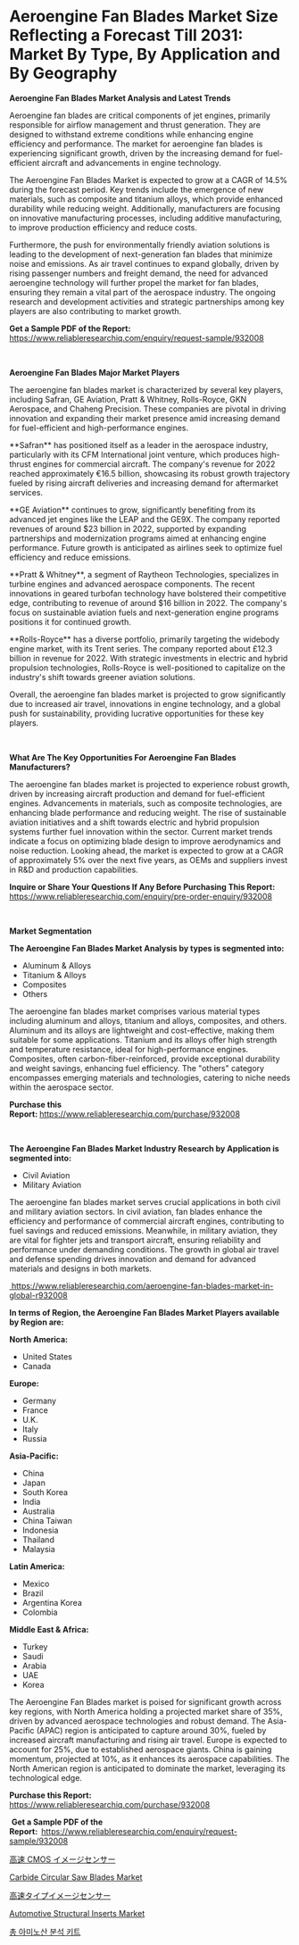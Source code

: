 <p><h1>Aeroengine Fan Blades Market Size Reflecting a Forecast Till 2031: Market By Type, By Application and By Geography</h1></p><p><strong>Aeroengine Fan Blades Market Analysis and Latest Trends</strong></p>
<p><p>Aeroengine fan blades are critical components of jet engines, primarily responsible for airflow management and thrust generation. They are designed to withstand extreme conditions while enhancing engine efficiency and performance. The market for aeroengine fan blades is experiencing significant growth, driven by the increasing demand for fuel-efficient aircraft and advancements in engine technology.</p><p>The Aeroengine Fan Blades Market is expected to grow at a CAGR of 14.5% during the forecast period. Key trends include the emergence of new materials, such as composite and titanium alloys, which provide enhanced durability while reducing weight. Additionally, manufacturers are focusing on innovative manufacturing processes, including additive manufacturing, to improve production efficiency and reduce costs. </p><p>Furthermore, the push for environmentally friendly aviation solutions is leading to the development of next-generation fan blades that minimize noise and emissions. As air travel continues to expand globally, driven by rising passenger numbers and freight demand, the need for advanced aeroengine technology will further propel the market for fan blades, ensuring they remain a vital part of the aerospace industry. The ongoing research and development activities and strategic partnerships among key players are also contributing to market growth.</p></p>
<p><strong>Get a Sample PDF of the Report:&nbsp;</strong> <a href="https://www.reliableresearchiq.com/enquiry/request-sample/932008">https://www.reliableresearchiq.com/enquiry/request-sample/932008</a></p>
<p>&nbsp;</p>
<p><strong>Aeroengine Fan Blades Major Market Players</strong></p>
<p><p>The aeroengine fan blades market is characterized by several key players, including Safran, GE Aviation, Pratt & Whitney, Rolls-Royce, GKN Aerospace, and Chaheng Precision. These companies are pivotal in driving innovation and expanding their market presence amid increasing demand for fuel-efficient and high-performance engines.</p><p>**Safran** has positioned itself as a leader in the aerospace industry, particularly with its CFM International joint venture, which produces high-thrust engines for commercial aircraft. The company's revenue for 2022 reached approximately €16.5 billion, showcasing its robust growth trajectory fueled by rising aircraft deliveries and increasing demand for aftermarket services.</p><p>**GE Aviation** continues to grow, significantly benefiting from its advanced jet engines like the LEAP and the GE9X. The company reported revenues of around $23 billion in 2022, supported by expanding partnerships and modernization programs aimed at enhancing engine performance. Future growth is anticipated as airlines seek to optimize fuel efficiency and reduce emissions.</p><p>**Pratt & Whitney**, a segment of Raytheon Technologies, specializes in turbine engines and advanced aerospace components. The recent innovations in geared turbofan technology have bolstered their competitive edge, contributing to revenue of around $16 billion in 2022. The company's focus on sustainable aviation fuels and next-generation engine programs positions it for continued growth.</p><p>**Rolls-Royce** has a diverse portfolio, primarily targeting the widebody engine market, with its Trent series. The company reported about £12.3 billion in revenue for 2022. With strategic investments in electric and hybrid propulsion technologies, Rolls-Royce is well-positioned to capitalize on the industry's shift towards greener aviation solutions.</p><p>Overall, the aeroengine fan blades market is projected to grow significantly due to increased air travel, innovations in engine technology, and a global push for sustainability, providing lucrative opportunities for these key players.</p></p>
<p>&nbsp;</p>
<p><strong>What Are The Key Opportunities For Aeroengine Fan Blades Manufacturers?</strong></p>
<p><p>The aeroengine fan blades market is projected to experience robust growth, driven by increasing aircraft production and demand for fuel-efficient engines. Advancements in materials, such as composite technologies, are enhancing blade performance and reducing weight. The rise of sustainable aviation initiatives and a shift towards electric and hybrid propulsion systems further fuel innovation within the sector. Current market trends indicate a focus on optimizing blade design to improve aerodynamics and noise reduction. Looking ahead, the market is expected to grow at a CAGR of approximately 5% over the next five years, as OEMs and suppliers invest in R&D and production capabilities.</p></p>
<p><strong>Inquire or Share Your Questions If Any Before Purchasing This Report:</strong> <a href="https://www.reliableresearchiq.com/enquiry/pre-order-enquiry/932008">https://www.reliableresearchiq.com/enquiry/pre-order-enquiry/932008</a></p>
<p>&nbsp;</p>
<p><strong>Market Segmentation</strong></p>
<p><strong>The Aeroengine Fan Blades Market Analysis by types is segmented into:</strong></p>
<p><ul><li>Aluminum & Alloys</li><li>Titanium & Alloys</li><li>Composites</li><li>Others</li></ul></p>
<p><p>The aeroengine fan blades market comprises various material types including aluminum and alloys, titanium and alloys, composites, and others. Aluminum and its alloys are lightweight and cost-effective, making them suitable for some applications. Titanium and its alloys offer high strength and temperature resistance, ideal for high-performance engines. Composites, often carbon-fiber-reinforced, provide exceptional durability and weight savings, enhancing fuel efficiency. The "others" category encompasses emerging materials and technologies, catering to niche needs within the aerospace sector.</p></p>
<p><strong>Purchase this Report:&nbsp;</strong><a href="https://www.reliableresearchiq.com/purchase/932008">https://www.reliableresearchiq.com/purchase/932008</a></p>
<p>&nbsp;</p>
<p><strong>The Aeroengine Fan Blades Market Industry Research by Application is segmented into:</strong></p>
<p><ul><li>Civil Aviation</li><li>Military Aviation</li></ul></p>
<p><p>The aeroengine fan blades market serves crucial applications in both civil and military aviation sectors. In civil aviation, fan blades enhance the efficiency and performance of commercial aircraft engines, contributing to fuel savings and reduced emissions. Meanwhile, in military aviation, they are vital for fighter jets and transport aircraft, ensuring reliability and performance under demanding conditions. The growth in global air travel and defense spending drives innovation and demand for advanced materials and designs in both markets.</p></p>
<p><a href="https://www.reliableresearchiq.com/aeroengine-fan-blades-market-in-global-r932008">&nbsp;https://www.reliableresearchiq.com/aeroengine-fan-blades-market-in-global-r932008</a></p>
<p><strong>In terms of Region, the Aeroengine Fan Blades Market Players available by Region are:</strong></p>
<p>
    <p> <strong> North America: </strong>
        <ul>
            <li>United States</li>
            <li>Canada</li>
        </ul>
        </p> 
    <p> <strong> Europe: </strong>
        <ul>
            <li>Germany</li>
            <li>France</li>
            <li>U.K.</li>
            <li>Italy</li>
            <li>Russia</li>
        </ul>
        </p> 
    <p> <strong> Asia-Pacific: </strong>
        <ul>
            <li>China</li>
            <li>Japan</li>
            <li>South Korea</li>
            <li>India</li>
            <li>Australia</li>
            <li>China Taiwan</li>
            <li>Indonesia</li>
            <li>Thailand</li>
            <li>Malaysia</li>
        </ul>
        </p> 
    <p> <strong> Latin America: </strong>
        <ul>
            <li>Mexico</li>
            <li>Brazil</li>
            <li>Argentina Korea</li>
            <li>Colombia</li>
        </ul>
        </p> 
    <p> <strong> Middle East & Africa: </strong>
        <ul>
            <li>Turkey</li>
            <li>Saudi</li>
            <li>Arabia</li>
            <li>UAE</li>
            <li>Korea</li>
        </ul>
    </p>
    </p>
<p><p>The Aeroengine Fan Blades market is poised for significant growth across key regions, with North America holding a projected market share of 35%, driven by advanced aerospace technologies and robust demand. The Asia-Pacific (APAC) region is anticipated to capture around 30%, fueled by increased aircraft manufacturing and rising air travel. Europe is expected to account for 25%, due to established aerospace giants. China is gaining momentum, projected at 10%, as it enhances its aerospace capabilities. The North American region is anticipated to dominate the market, leveraging its technological edge.</p></p>
<p><strong>Purchase this Report: </strong><a href="https://www.reliableresearchiq.com/purchase/932008">https://www.reliableresearchiq.com/purchase/932008</a></p>
<p>&nbsp;<strong>Get a Sample PDF of the Report:&nbsp;&nbsp;</strong><a href="https://www.reliableresearchiq.com/enquiry/request-sample/932008">https://www.reliableresearchiq.com/enquiry/request-sample/932008</a></p>
<p><strong></strong></p>
<p><p><a href="https://medium.com/@alenaieme/high-speed-cmos-image-sensor-market-%E3%81%AE%E3%82%B0%E3%83%AD%E3%83%BC%E3%83%90%E3%83%AB%E5%B8%82%E5%A0%B4%E6%A6%82%E8%A6%81%E3%81%AF-%E4%B8%96%E7%95%8C%E3%81%8A%E3%82%88%E3%81%B3%E4%B8%BB%E8%A6%81%E5%B8%82%E5%A0%B4%E3%81%AB%E3%81%8A%E3%81%91%E3%82%8B%E6%A5%AD%E7%95%8C%E3%81%AB%E5%BD%B1%E9%9F%BF%E3%82%92%E4%B8%8E%E3%81%88%E3%82%8B%E4%B8%BB%E8%A6%81%E3%81%AA%E3%83%88%E3%83%AC%E3%83%B3%E3%83%89%E3%81%AB%E3%81%A4%E3%81%84%E3%81%A6-%E7%8B%AC%E8%87%AA%E3%81%AE%E8%A6%96%E7%82%B9%E3%82%92%E6%8F%90%E4%BE%9B%E3%81%97%E3%81%BE%E3%81%99-934003e0c6ed">高速 CMOS イメージセンサー</a></p><p><a href="https://www.linkedin.com/pulse/carbide-circular-saw-blades-market-size-growing-cagr-108-report-c7nzc?trackingId=fihgG%2BjVRQSfDRD481VRHw%3D%3D">Carbide Circular Saw Blades Market</a></p><p><a href="https://medium.com/@alenaieme/high-speed-type-image-sensor-market-%E3%81%AE%E3%82%B0%E3%83%AD%E3%83%BC%E3%83%90%E3%83%AB%E5%B8%82%E5%A0%B4%E6%A6%82%E8%A6%81%E3%81%AF-%E4%B8%96%E7%95%8C%E3%81%8A%E3%82%88%E3%81%B3%E4%B8%BB%E8%A6%81%E5%B8%82%E5%A0%B4%E3%81%AB%E3%81%8A%E3%81%91%E3%82%8B%E6%A5%AD%E7%95%8C%E3%81%AB%E5%BD%B1%E9%9F%BF%E3%82%92%E4%B8%8E%E3%81%88%E3%82%8B%E4%B8%BB%E8%A6%81%E3%81%AA%E3%83%88%E3%83%AC%E3%83%B3%E3%83%89%E3%81%AB%E3%81%A4%E3%81%84%E3%81%A6-%E7%8B%AC%E8%87%AA%E3%81%AE%E8%A6%96%E7%82%B9%E3%82%92%E6%8F%90%E4%BE%9B%E3%81%97%E3%81%BE%E3%81%99-e0d88d185695">高速タイプイメージセンサー</a></p><p><a href="https://issuu.com/reportprime-2/docs/automotive-structural-inserts-marke_ea7962357dae35">Automotive Structural Inserts Market</a></p><p><a href="https://medium.com/@sskccayi85/total-amino-acid-assay-kit-market-%EC%9D%98-%EA%B8%80%EB%A1%9C%EB%B2%8C-%EC%8B%9C%EC%9E%A5-%EA%B0%9C%EC%9A%94%EB%8A%94-%EC%A0%84-%EC%84%B8%EA%B3%84-%EB%B0%8F-%EC%A3%BC%EC%9A%94-%EC%8B%9C%EC%9E%A5%EC%9D%98-%EC%82%B0%EC%97%85%EC%97%90-%EC%98%81%ED%96%A5%EC%9D%84-%EB%AF%B8%EC%B9%98%EB%8A%94-%EC%A3%BC%EC%9A%94-%ED%8A%B8%EB%A0%8C%EB%93%9C%EC%97%90-%EB%8C%80%ED%95%9C-%EB%8F%85%ED%8A%B9%ED%95%9C-%EA%B4%80%EC%A0%90%EC%9D%84-%EC%A0%9C%EA%B3%B5%ED%95%A9%EB%8B%88%EB%8B%A4-da7af3e5182b?postPublishedType=initial">총 아미노산 분석 키트</a></p></p>